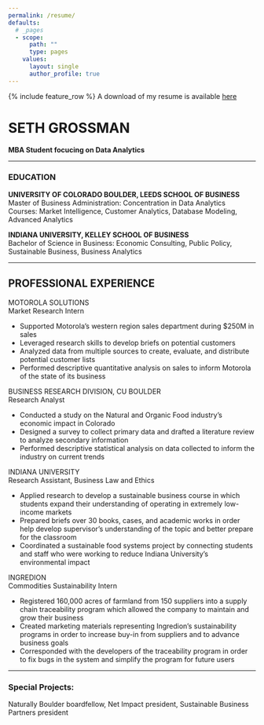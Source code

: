 ```yaml
---
permalink: /resume/
defaults:
  # _pages
  - scope:
      path: ""
      type: pages
    values:
      layout: single
      author_profile: true
---
```

{% include feature_row %}
A download of my resume is available [here](/assets/images/Resume_Seth_Grossman.pdf)
# SETH GROSSMAN	                
**MBA Student focucing on Data Analytics**

____

### EDUCATION
**UNIVERSITY OF COLORADO BOULDER, LEEDS SCHOOL OF BUSINESS**	                
Master of Business Administration: Concentration in Data Analytics	                
Courses: Market Intelligence, Customer Analytics, Database Modeling, Advanced Analytics	

**INDIANA UNIVERSITY, KELLEY SCHOOL OF BUSINESS**	                
Bachelor of Science in Business: Economic Consulting, Public Policy, Sustainable Business, Business Analytics

________________________________________________________
## PROFESSIONAL EXPERIENCE
MOTOROLA SOLUTIONS	                
Market Research Intern	                
*	Supported Motorola’s western region sales department during $250M in sales
*	Leveraged research skills to develop briefs on potential customers
*	Analyzed data from multiple sources to create, evaluate, and distribute potential customer lists
*	Performed descriptive quantitative analysis on sales to inform Motorola of the state of its business

BUSINESS RESEARCH DIVISION, CU BOULDER	                
Research Analyst
*	Conducted a study on the Natural and Organic Food industry’s economic impact in Colorado
*	Designed a survey to collect primary data and drafted a literature review to analyze secondary information
*	Performed descriptive statistical analysis on data collected to inform the industry on current trends

INDIANA UNIVERSITY	                
Research Assistant, Business Law and Ethics	                
*	Applied research to develop a sustainable business course in which students expand their understanding of operating in extremely low-income markets
*	Prepared briefs over 30 books, cases, and academic works in order help develop supervisor’s understanding of the topic and better prepare for the classroom 
*	Coordinated a sustainable food systems project by connecting students and staff who were working to reduce Indiana University’s environmental impact

INGREDION	                
Commodities Sustainability Intern
*	Registered 160,000 acres of farmland from 150 suppliers into a supply chain traceability program which allowed the company to maintain and grow their business
*	Created marketing materials representing Ingredion’s sustainability programs in order to increase buy-in from suppliers and to advance business goals
*	Corresponded with the developers of the traceability program in order to fix bugs in the system and simplify the program for future users

____
### Special Projects:	                
Naturally Boulder boardfellow, Net Impact president, Sustainable Business Partners president
